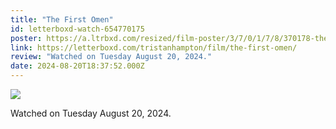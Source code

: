 ```yaml
---
title: "The First Omen"
id: letterboxd-watch-654770175
poster: https://a.ltrbxd.com/resized/film-poster/3/7/0/1/7/8/370178-the-first-omen-0-600-0-900-crop.jpg?v=ee3160fca0
link: https://letterboxd.com/tristanhampton/film/the-first-omen/
review: "Watched on Tuesday August 20, 2024."
date: 2024-08-20T18:37:52.000Z
---
```

 <p><img src="https://a.ltrbxd.com/resized/film-poster/3/7/0/1/7/8/370178-the-first-omen-0-600-0-900-crop.jpg?v=ee3160fca0"/></p> <p>Watched on Tuesday August 20, 2024.</p>
